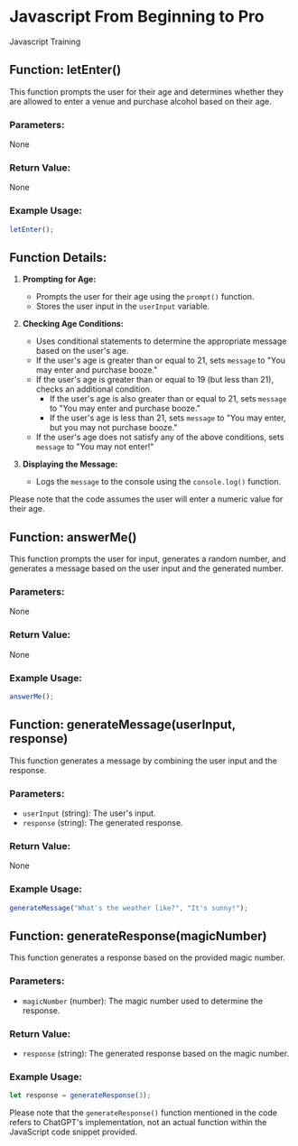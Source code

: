 # Javascript From Beginning to Pro
 Javascript Training
## Function: letEnter()

This function prompts the user for their age and determines whether they are allowed to enter a venue and purchase alcohol based on their age.

### Parameters:
None

### Return Value:
None

### Example Usage:
```javascript
letEnter();
```

## Function Details:

1. **Prompting for Age:**
   - Prompts the user for their age using the `prompt()` function.
   - Stores the user input in the `userInput` variable.

2. **Checking Age Conditions:**
   - Uses conditional statements to determine the appropriate message based on the user's age.
   - If the user's age is greater than or equal to 21, sets `message` to "You may enter and purchase booze."
   - If the user's age is greater than or equal to 19 (but less than 21), checks an additional condition.
     - If the user's age is also greater than or equal to 21, sets `message` to "You may enter and purchase booze."
     - If the user's age is less than 21, sets `message` to "You may enter, but you may not purchase booze."
   - If the user's age does not satisfy any of the above conditions, sets `message` to "You may not enter!"

3. **Displaying the Message:**
   - Logs the `message` to the console using the `console.log()` function.

Please note that the code assumes the user will enter a numeric value for their age.
## Function: answerMe()

This function prompts the user for input, generates a random number, and generates a message based on the user input and the generated number.

### Parameters:
None

### Return Value:
None

### Example Usage:
```javascript
answerMe();
```

## Function: generateMessage(userInput, response)

This function generates a message by combining the user input and the response.

### Parameters:
- `userInput` (string): The user's input.
- `response` (string): The generated response.

### Return Value:
None

### Example Usage:
```javascript
generateMessage("What's the weather like?", "It's sunny!");
```

## Function: generateResponse(magicNumber)

This function generates a response based on the provided magic number.

### Parameters:
- `magicNumber` (number): The magic number used to determine the response.

### Return Value:
- `response` (string): The generated response based on the magic number.

### Example Usage:
```javascript
let response = generateResponse(3);
```

Please note that the `generateResponse()` function mentioned in the code refers to ChatGPT's implementation, not an actual function within the JavaScript code snippet provided.